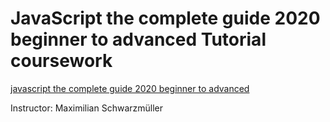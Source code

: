 # JavaScript the complete guide 2020 beginner to advanced Tutorial coursework

[javascript the complete guide 2020 beginner to advanced](https://www.udemy.com/course/javascript-the-complete-guide-2020-beginner-advanced/)

Instructor: Maximilian Schwarzmüller